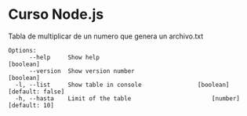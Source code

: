# Curso Node.js

Tabla de multiplicar de un numero que genera un archivo.txt
```
Options:
      --help     Show help                                             [boolean]
      --version  Show version number                                   [boolean]
  -l, --list     Show table in console                [boolean] [default: false]
  -h, --hasta    Limit of the table                       [number] [default: 10]
```
